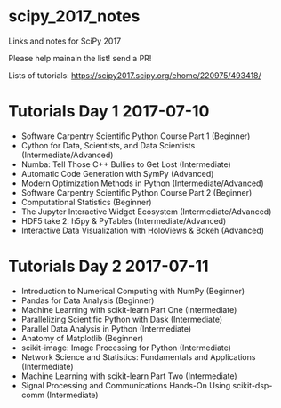 # scipy_2017_notes
Links and notes for SciPy 2017

Please help mainain the list! send a PR!

Lists of tutorials: https://scipy2017.scipy.org/ehome/220975/493418/

# Tutorials Day 1 2017-07-10

- Software Carpentry Scientific Python Course Part 1 (Beginner)
- Cython for Data, Scientists, and Data Scientists (Intermediate/Advanced)
- Numba: Tell Those C++ Bullies to Get Lost (Intermediate)
- Automatic Code Generation with SymPy (Advanced)
- Modern Optimization Methods in Python (Intermediate/Advanced)
- Software Carpentry Scientific Python Course Part 2 (Beginner)
- Computational Statistics (Beginner)
- The Jupyter Interactive Widget Ecosystem (Intermediate/Advanced)
- HDF5 take 2: h5py & PyTables (Intermediate/Advanced)
- Interactive Data Visualization with HoloViews & Bokeh (Advanced)

# Tutorials Day 2 2017-07-11

- Introduction to Numerical Computing with NumPy (Beginner)
- Pandas for Data Analysis (Beginner)
- Machine Learning with scikit-learn Part One (Intermediate)
- Parallelizing Scientific Python with Dask (Intermediate)
- Parallel Data Analysis in Python (Intermediate)
- Anatomy of Matplotlib (Beginner)
- scikit-image: Image Processing for Python (Intermediate)
- Network Science and Statistics: Fundamentals and Applications (Intermediate)
- Machine Learning with scikit-learn Part Two (Intermediate)
- Signal Processing and Communications Hands-On Using scikit-dsp-comm (Intermediate)

